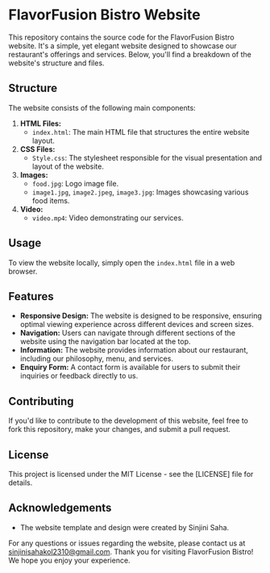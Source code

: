# FlavorFusion Bistro Website
This repository contains the source code for the FlavorFusion Bistro website. It's a simple, yet elegant website designed to showcase our restaurant's offerings and services. Below, you'll find a breakdown of the website's structure and files.
## Structure
The website consists of the following main components:
1. **HTML Files:**
   - `index.html`: The main HTML file that structures the entire website layout.
2. **CSS Files:**
   - `Style.css`: The stylesheet responsible for the visual presentation and layout of the website.
3. **Images:**
   - `food.jpg`: Logo image file.
   - `image1.jpg`, `image2.jpeg`, `image3.jpg`: Images showcasing various food items.
4. **Video:**
   - `video.mp4`: Video demonstrating our services.
## Usage
To view the website locally, simply open the `index.html` file in a web browser.
## Features

- **Responsive Design:** The website is designed to be responsive, ensuring optimal viewing experience across different devices and screen sizes.
- **Navigation:** Users can navigate through different sections of the website using the navigation bar located at the top.
- **Information:** The website provides information about our restaurant, including our philosophy, menu, and services.
- **Enquiry Form:** A contact form is available for users to submit their inquiries or feedback directly to us.
## Contributing
If you'd like to contribute to the development of this website, feel free to fork this repository, make your changes, and submit a pull request.
## License
This project is licensed under the MIT License - see the [LICENSE] file for details.
## Acknowledgements

- The website template and design were created by Sinjini Saha.

For any questions or issues regarding the website, please contact us at sinjinisahakol2310@gmail.com. Thank you for visiting FlavorFusion Bistro! We hope you enjoy your experience.

